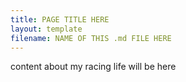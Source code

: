 ```yaml
---
title: PAGE TITLE HERE
layout: template
filename: NAME OF THIS .md FILE HERE
--- 
```


content about my racing life will be here
